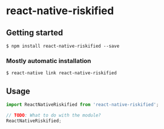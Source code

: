 # react-native-riskified

## Getting started

`$ npm install react-native-riskified --save`

### Mostly automatic installation

`$ react-native link react-native-riskified`

## Usage
```javascript
import ReactNativeRiskified from 'react-native-riskified';

// TODO: What to do with the module?
ReactNativeRiskified;
```

